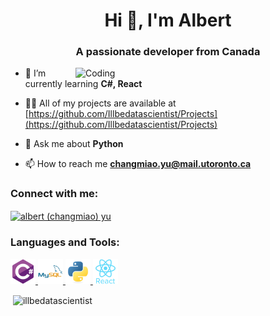 <h1 align="center">Hi 👋, I'm Albert</h1>
<h3 align="center">A passionate developer from Canada</h3>
<img align="right" alt="Coding" width="400" src="https://miro.medium.com/max/720/0*7Q3yvSIv_t0ioJ-Z.gif">

- 🌱 I’m currently learning **C#, React**

- 👨‍💻 All of my projects are available at [https://github.com/Illbedatascientist/Projects](https://github.com/Illbedatascientist/Projects)

- 💬 Ask me about **Python**

- 📫 How to reach me **changmiao.yu@mail.utoronto.ca**

<h3 align="left">Connect with me:</h3>
<p align="left">
<a href="https://linkedin.com/in/albert (changmiao) yu" target="blank"><img align="center" src="https://raw.githubusercontent.com/rahuldkjain/github-profile-readme-generator/master/src/images/icons/Social/linked-in-alt.svg" alt="albert (changmiao) yu" height="30" width="40" /></a>
</p>

<h3 align="left">Languages and Tools:</h3>
<p align="left"> <a href="https://www.w3schools.com/cs/" target="_blank" rel="noreferrer"> <img src="https://raw.githubusercontent.com/devicons/devicon/master/icons/csharp/csharp-original.svg" alt="csharp" width="40" height="40"/> </a> <a href="https://www.mysql.com/" target="_blank" rel="noreferrer"> <img src="https://raw.githubusercontent.com/devicons/devicon/master/icons/mysql/mysql-original-wordmark.svg" alt="mysql" width="40" height="40"/> </a> <a href="https://www.python.org" target="_blank" rel="noreferrer"> <img src="https://raw.githubusercontent.com/devicons/devicon/master/icons/python/python-original.svg" alt="python" width="40" height="40"/> </a> <a href="https://reactjs.org/" target="_blank" rel="noreferrer"> <img src="https://raw.githubusercontent.com/devicons/devicon/master/icons/react/react-original-wordmark.svg" alt="react" width="40" height="40"/> </a> </p>

<p>&nbsp;<img align="center" src="https://github-readme-stats.vercel.app/api?username=illbedatascientist&show_icons=true&locale=en" alt="illbedatascientist" /></p>
